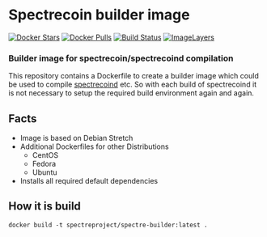 # Spectrecoin builder image

[![Docker Stars](https://img.shields.io/docker/stars/spectreproject/spectre-builder.svg)](https://hub.docker.com/r/spectreproject/spectre-builder/)
[![Docker Pulls](https://img.shields.io/docker/pulls/spectreproject/spectre-builder.svg)](https://hub.docker.com/r/spectreproject/spectre-builder/)
[![Build Status](https://travis-ci.org/spectreproject/spectre-builder.svg?branch=master)](https://travis-ci.org/spectreproject/spectre-builder/)
[![ImageLayers](https://images.microbadger.com/badges/image/spectreproject/spectre-builder.svg)](https://microbadger.com/#/images/spectreproject/spectre-builder)

### Builder image for spectrecoin/spectrecoind compilation

This repository contains a Dockerfile to create a builder image which could 
be used to compile [spectrecoind](https://github.com/spectrecoin/spectre) etc. 
So with each build of spectrecoind it is not necessary to setup the required 
build environment again and again.

## Facts
* Image is based on Debian Stretch
* Additional Dockerfiles for other Distributions
  * CentOS
  * Fedora
  * Ubuntu
* Installs all required default dependencies

## How it is build
```
docker build -t spectreproject/spectre-builder:latest .
```
